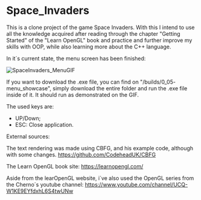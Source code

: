 # Space_Invaders
This is a clone project of the game Space Invaders.
With this I intend to use all the knowledge acquired after reading through the chapter "Getting Started" of the "Learn OpenGL" book and practice and further improve my skills with OOP, while also learning more about the C++ language.

In it´s current state, the menu screen has been finished:

![SpaceInvaders_MenuGIF](https://user-images.githubusercontent.com/69710741/130007608-205f6ac5-25f5-4507-a4c7-789d460ea34a.gif)

If you want to download the .exe file, you can find on "/builds/0_05- menu_showcase", simply download the entire folder and run the .exe file inside of it. It should run as demonstrated on the GIF.

The used keys are:
- UP/Down;
- ESC: Close application.

External sources:

The text rendering was made using CBFG, and his example code, although with some changes.
https://github.com/CodeheadUK/CBFG

The Learn OpenGL book site:
https://learnopengl.com/

Aside from the learOpenGL website, i´ve also used the OpenGL series from the Cherno´s youtube channel:
https://www.youtube.com/channel/UCQ-W1KE9EYfdxhL6S4twUNw
